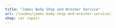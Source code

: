 ```yaml
---
title: "James Body Shop and Wrecker Service"
url: /loudon/james-body-shop-and-wrecker-service/
shop: car repair
---
```

